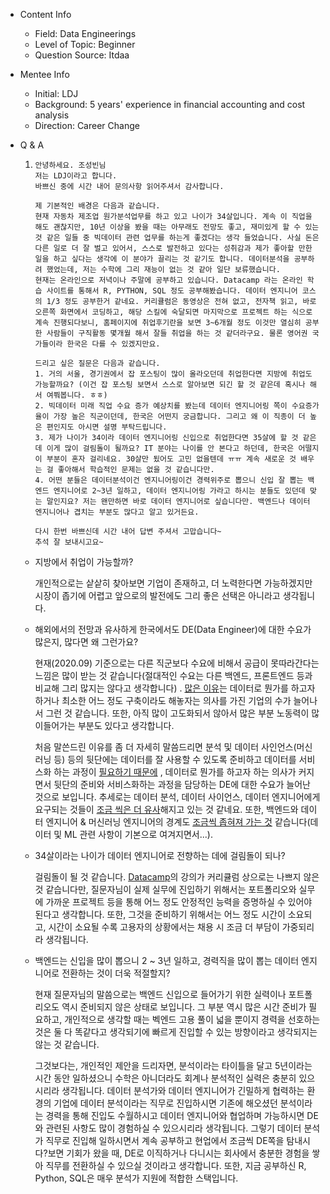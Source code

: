 - Content Info
    - Field: Data Engineerings
    - Level of Topic: Beginner
    - Question Source: Itdaa

- Mentee Info
    - Initial: LDJ
    - Background: 5 years' experience in financial accounting and cost analysis
    - Direction: Career Change

- Q & A
    1.  ```
        안녕하세요. 조성빈님
        저는 LDJ이라고 합니다.
        바쁘신 중에 시간 내어 문의사항 읽어주셔서 감사합니다.

        제 기본적인 배경은 다음과 같습니다.
        현재 자동차 제조업 원가분석업무를 하고 있고 나이가 34살입니다. 계속 이 직업을 해도 괜찮지만, 10년 이상을 봤을 때는 아무래도 전망도 좋고, 재미있게 할 수 있는 것 같은 일들 중 빅데이터 관련 업무를 하는게 좋겠다는 생각 들었습니다. 사실 돈은 다른 일로 더 잘 벌고 있어서, 스스로 발전하고 있다는 성취감과 제가 좋아할 만한 일을 하고 싶다는 생각에 이 분야가 끌리는 것 같기도 합니다. 데이터분석을 공부하려 했었는데, 저는 수학에 그리 재능이 없는 것 같아 일단 보류했습니다.
        현재는 온라인으로 저녁이나 주말에 공부하고 있습니다. Datacamp 라는 온라인 학습 사이트를 통해서 R, PYTHON, SQL 정도 공부해봤습니다. 데이터 엔지니어 코스의 1/3 정도 공부한거 같네요. 커리큘럼은 동영상은 전혀 없고, 전자책 읽고, 바로 오른쪽 화면에서 코딩하고, 해당 스킬에 숙달되면 마지막으로 프로젝트 하는 식으로 계속 진행되다보니, 홈페이지에 취업후기란을 보면 3~6개월 정도 이것만 열심히 공부한 사람들이 구직활동 몇개월 해서 잘들 취업을 하는 것 같더라구요. 물론 영어권 국가들이라 한국은 다를 수 있겠지만요.

        드리고 싶은 질문은 다음과 같습니다.
        1. 거의 서울, 경기권에서 잡 포스팅이 많이 올라오던데 취업한다면 지방에 취업도 가능할까요? (이건 잡 포스팅 보면서 스스로 알아보면 되긴 할 것 같은데 혹시나 해서 여쭤봅니다. ㅎㅎ)
        2. 빅데이터 미래 직업 수요 증가 예상치를 봤는데 데이터 엔지니어링 쪽이 수요증가율이 가장 높은 직군이던데, 한국은 어떤지 궁금합니다. 그리고 왜 이 직종이 더 높은 편인지도 아시면 설명 부탁드립니다.
        3. 제가 나이가 34이라 데이터 엔지니어링 신입으로 취업한다면 35살에 할 것 같은데 이게 많이 걸림돌이 될까요? IT 분야는 나이를 안 본다고 하던데, 한국은 어떨지 이 부분이 혼자 걸리네요. 30살만 됬어도 고민 없을텐데 ㅠㅠ 계속 새로운 것 배우는 걸 좋아해서 학습적인 문제는 없을 것 같습니다만.
        4. 어떤 분들은 데이터분석이건 엔지니어링이건 경력위주로 뽑으니 신입 잘 뽑는 백엔드 엔지니어로 2~3년 일하고, 데이터 엔지니어링 가라고 하시는 분들도 있던데 맞는 말인지요? 저는 왠만하면 바로 데이터 엔지니어로 싶습니다만. 백엔드나 데이터 엔지니어나 겹치는 부분도 많다고 알고 있거든요.

        다시 한번 바쁘신데 시간 내어 답변 주셔서 고맙습니다~
        추석 잘 보내시고요~
        ```

    - 지방에서 취업이 가능할까?

      개인적으로는 샅샅히 찾아보면 기업이 존재하고, 더 노력한다면 가능하겠지만 시장이 좁기에 어렵고 앞으로의 발전에도 그리 좋은 선택은
      아니라고 생각됩니다.

    - 해외에서의 전망과 유사하게 한국에서도 DE(Data Engineer)에 대한 수요가 많은지, 많다면 왜 그런가요?

      현재(2020.09) 기준으로는 다른 직군보다 수요에 비해서 공급이 못따라간다는 느낌은 많이 받는 것 같습니다(절대적인 수요는 다른
      백엔드, 프론트엔드 등과 비교해 그리 많지는 않다고 생각합니다)
      . [많은 이유](https://medium.com/free-code-camp/the-rise-of-the-data-engineer-91be18f1e603)는
      데이터로 뭔가를 하고자 하거나 최소한 어느 정도 구축이라도 해놓자는 의사를 가진 기업의 수가 늘어나서 그런 것 같습니다. 또한, 아직
      많이 고도화되서 않아서 많은 부분 노동력이 많이들어가는 부분도 있다고 생각합니다.

      처음 말쓴드린 이유를 좀 더 자세히 말씀드리면 분석 및 데이터 사인언스(머신러닝 등) 등의 뒷단에는 데이터를 잘 사용할 수 있도록
      준비하고 데이터를 서비스화 하는
      과정이 [필요하기 때문에](https://www.dataliftoff.com/dont-hire-data-scientists-until-you-have-data-engineers/)
      , 데이터로 뭔가를 하고자 하는 의사가 커지면서 뒷단의 준비와 서비스화하는 과정을 담당하는 DE에 대한 수요가 늘어난 것으로
      보입니다. 추세로는 데이터 분석, 데이터 사이언스, 데이터 엔지니어에게 요구되는
      것들이 [조금 씩은 더 유사](https://towardsdatascience.com/dont-become-a-data-scientist-ee4769899025)해지고
      있는 것 같네요. 또한, 백엔드와 데이터 엔지니어 & 머신러닝 엔지니어의
      경계도 [조금씩 좁혀져 가는 것](https://towardsdatascience.com/machine-learning-is-getting-easier-software-engineering-is-still-hard-d4e8320bc046)
      같습니다(데이터 및 ML 관련 사항이 기본으로 여겨지면서...).

    - 34살이라는 나이가 데이터 엔지니어로 전향하는 데에 걸림돌이 되나?

      걸림돌이 될 것
      같습니다. [Datacamp](https://www.datacamp.com/tracks/data-engineer-with-python)의
      강의가 커리큘럼 상으로는 나쁘지 않은 것 같습니다만, 질문자님이 실제 실무에 진입하기 위해서는 포트폴리오와 실무에 가까운 프로젝트
      등을 통해 어느 정도 안정적인 능력을 증명하실 수 있어야 된다고 생각합니다. 또한, 그것을 준비하기 위해서는 어느 정도 시간이
      소요되고, 시간이 소요될 수록 고용자의 상황에서는 채용 시 조금 더 부담이 가중되리라 생각됩니다.

    - 백엔드는 신입을 많이 뽑으니 2 ~ 3년 일하고, 경력직을 많이 뽑는 데이터 엔지니어로 전환하는 것이 더욱 적절할지?

      현재 질문자님의 말씀으로는 백엔드 신입으로 들어가기 위한 실력이나 포트폴리오도 역시 준비되지 않은 상태로 보입니다. 그 부분 역시
      많은 시간 준비가 필요하고, 개인적으로 생각할 때는 벡엔드 고용 풀이 넓을 뿐이지 경력을 선호하는 것은 둘 다 똑같다고 생각되기에
      빠르게 진입할 수 있는 방향이라고 생각되지는 않는 것 같습니다.

      그것보다는, 개인적인 제안을 드리자면, 분석이라는 타이틀을 달고 5년이라는 시간 동안 일하셨으니 수학은 아니더라도 회계나 분석적인
      실력은 충분히 있으시리라 생각됩니다. 데이터 분석가와 데이터 엔지니어가 긴밀하게 협력하는 환경의 기업에 데이터 분석이라는 직무로
      진입하시면 기존에 해오셨던 분석이라는 경력을 통해 진입도 수월하시고 데이터 엔지니어와 협업하며 가능하시면 DE와 관련된 사항도 많이
      경험하실 수 있으시리라 생각됩니다. 그렇기 데이터 분석가 직무로 진입해 일하시면서 계속 공부하고 현업에서 조금씩 DE쪽을
      탐내시다?보면 기회가 왔을 때, DE로 이직하거나 다니시는 회사에서 충분한 경험을 쌓아 직무를 전환하실 수 있으실 것이라고
      생각합니다. 또한, 지금 공부하신 R, Python, SQL은 매우 분석가 지원에 적합한 스택입니다.
